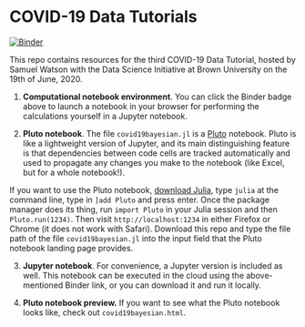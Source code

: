 # COVID-19 Data Tutorials

[![Binder](https://mybinder.org/badge_logo.svg)](https://mybinder.org/v2/gh/sswatson/covid19tutorial/master?filepath=covid19bayesian.ipynb)

This repo contains resources for the third COVID-19 Data Tutorial, hosted by Samuel Watson with the Data Science Initiative at Brown University on the 19th of June, 2020.

1. **Computational notebook environment**. You can click the Binder badge above to launch a notebook in your browser for performing the calculations yourself in a Jupyter notebook.

2. **Pluto notebook**. The file `covid19bayesian.jl` is a [Pluto](https://github.com/fonsp/Pluto.jl) notebook. Pluto is like a lightweight version of Jupyter, and its main distinguishing feature is that dependencies between code cells are tracked automatically and used to propagate any changes you make to the notebook (like Excel, but for a whole notebook!). 

  If you want to use the Pluto notebook, [download Julia](https://julialang.org/downloads/), type `julia` at the command line, type in `]add Pluto` and press enter. Once the package manager does its thing, run `import Pluto` in your Julia session and then `Pluto.run(1234)`. Then visit `http://localhost:1234` in either Firefox or Chrome (it does not work with Safari). Download this repo and type the file path of the file `covid19bayesian.jl` into the input field that the Pluto notebook landing page provides.
  
3. **Jupyter notebook**. For convenience, a Jupyter version is included as well. This notebook can be executed in the cloud using the above-mentioned Binder link, or you can download it and run it locally.

4. **Pluto notebook preview.** If you want to see what the Pluto notebook looks like, check out `covid19bayesian.html`.